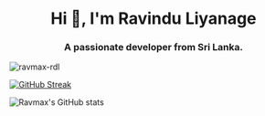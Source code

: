 <h1 align="center">Hi 👋, I'm Ravindu Liyanage</h1>
<h3 align="center">A passionate developer from Sri Lanka.</h3>

<p align="left"> <img src="https://komarev.com/ghpvc/?username=ravmax-rdl&label=Profile%20views&color=0e75b6&style=flat" alt="ravmax-rdl" /> </p>


[![GitHub Streak](https://github-readme-streak-stats.herokuapp.com?user=ravmax-rdl&theme=transparent&short_numbers=true&card_width=1000&type=png)](https://git.io/streak-stats)

![Ravmax's GitHub stats](https://github-readme-stats.vercel.app/api?username=ravmax-rdl&show_icons=true&theme=transparent)
